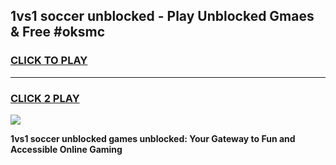 
## 1vs1 soccer unblocked - Play Unblocked Gmaes & Free #oksmc
<h3>
<a href="https://news.freeplayer.one?title=1vs1_soccer_unblocked&ref=03M">CLICK TO PLAY</a></h3>
<hr>

<h3>
<a href="https://news.freeplayer.one?title=1vs1_soccer_unblocked&ref=03M">CLICK 2 PLAY</a>
  
</h3>

<a href="https://news.freeplayer.one?title=1vs1_soccer_unblocked&ref=03M"><img src="https://clearcache.store/games.png"></a>


**1vs1 soccer unblocked games unblocked: Your Gateway to Fun and Accessible Online Gaming**

